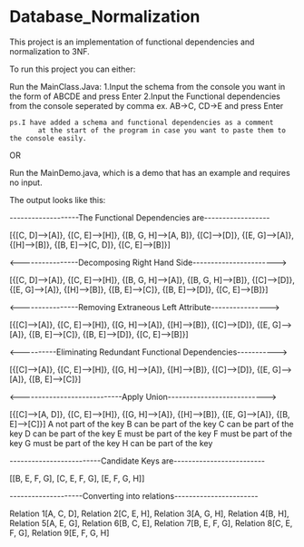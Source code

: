# Database_Normalization

This project is an implementation of functional dependencies and normalization to 3NF.

To run this project you can either:

   Run the MainClass.Java:
	1.Input the schema from the console you want in the form of ABCDE and press Enter
	2.Input the Functional dependencies from the console seperated by comma ex. AB->C, CD->E and press Enter

	ps.I have added a schema and functional dependencies as a comment 
           at the start of the program in case you want to paste them to the console easily.
OR
  
   Run the MainDemo.java, which is a demo that has an example and requires no input.
   
The output looks like this:

-------------------The Functional Dependencies are------------------

[{[C, D]-->[A]}, {[C, E]-->[H]}, {[B, G, H]-->[A, B]}, {[C]-->[D]}, {[E, G]-->[A]}, {[H]-->[B]}, {[B, E]-->[C, D]}, {[C, E]-->[B]}]

<----------------Decomposing Right Hand Side----------------------->

[{[C, D]-->[A]}, {[C, E]-->[H]}, {[B, G, H]-->[A]}, {[B, G, H]-->[B]}, {[C]-->[D]}, {[E, G]-->[A]}, {[H]-->[B]}, {[B, E]-->[C]}, {[B, E]-->[D]}, {[C, E]-->[B]}]

<----------------Removing Extraneous Left Attribute---------------->

[{[C]-->[A]}, {[C, E]-->[H]}, {[G, H]-->[A]}, {[H]-->[B]}, {[C]-->[D]}, {[E, G]-->[A]}, {[B, E]-->[C]}, {[B, E]-->[D]}, {[C, E]-->[B]}]

<----------Eliminating Redundant Functional Dependencies----------->

[{[C]-->[A]}, {[C, E]-->[H]}, {[G, H]-->[A]}, {[H]-->[B]}, {[C]-->[D]}, {[E, G]-->[A]}, {[B, E]-->[C]}]

<----------------------------Apply Union--------------------------->

[{[C]-->[A, D]}, {[C, E]-->[H]}, {[G, H]-->[A]}, {[H]-->[B]}, {[E, G]-->[A]}, {[B, E]-->[C]}]
A not part of the key
B can be part of the key
C can be part of the key
D can be part of the key
E must be part of the key
F must be part of the key
G must be part of the key
H can be part of the key

-------------------------Candidate Keys are-------------------------

[[B, E, F, G], [C, E, F, G], [E, F, G, H]]

--------------------Converting into relations-----------------------

Relation 1[A, C, D], Relation 2[C, E, H], Relation 3[A, G, H], Relation 4[B, H], Relation 5[A, E, G], Relation 6[B, C, E], Relation 7[B, E, F, G], Relation 8[C, E, F, G], Relation 9[E, F, G, H]
